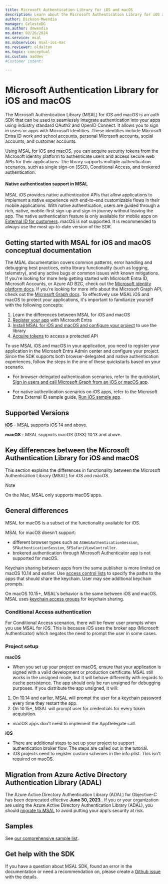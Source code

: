 ```yaml
---
title: Microsoft Authentication Library for iOS and macOS
description: Learn about the Microsoft Authentication Library for iOS and macOS
author: Dickson-Mwendia
manager: CelesteDG
ms.author: dmwendia
ms.date: 03/26/2024
ms.service: msal
ms.subservice: msal-ios-mac
ms.reviewer: oldalton
ms.topic: conceptual
ms.custom: aaddev
#Customer intent: 

---
```


# Microsoft Authentication Library for iOS and macOS

The Microsoft Authentication Library (MSAL) for iOS and macOS is an auth SDK that can be used to seamlessly integrate authentication into your apps using industry standard OAuth2 and OpenID Connect. It allows you to sign in users or apps with Microsoft identities. These identities include Microsoft Entra ID work and school accounts, personal Microsoft accounts, social accounts, and customer accounts. 

Using MSAL for iOS and macOS, you can acquire security tokens from the Microsoft identity platform to authenticate users and access secure web APIs for their applications. The library supports multiple authentication scenarios, such as single sign-on (SSO), Conditional Access, and brokered authentication. 

#### Native authentication support in MSAL

MSAL iOS provides native authentication APIs that allow applications to implement a native experience with end-to-end customizable flows in their mobile applications. With native authentication, users are guided through a rich, native, mobile-first sign-up and sign-in journey without leaving the app. The native authentication feature is only available for mobile apps on [External ID for customers](/entra/external-id/customers/concept-native-authentication). macOS is not supported. It is recommended to always use the most up-to-date version of the SDK.

## Getting started with MSAL for iOS and macOS conceptual documentation

The MSAL documentation covers common patterns, error handling and debugging best practices, extra library functionality (such as logging, telemetry), and any active bugs or common issues with known mitigations. If you're looking for more help getting started with Microsoft Entra ID, Microsoft Accounts, or Azure AD B2C, check out the [Microsoft identity platform docs](https://aka.ms/aaddev). If you're looking for more info about the Microsoft Graph API, check out the [Microsoft Graph docs](https://graph.microsoft.io). To effectively use MSAL iOS and macOS to protect your applications, it's important to familiarize yourself with the following concepts:


1. Learn the differences between MSAL for iOS and macOS
1. [Register your app](/entra/identity-platform/quickstart-register-app) with Microsoft Entra
1. [Install MSAL for iOS and macOS and configure your project](install-and-configure-msal.md) to use the library
1. [Acquire tokens](acquire-tokens.md) to access a protected API


To use MSAL iOS and macOS in your application, you need to register your application in the Microsoft Entra Admin center and configure your project. Since the SDK supports both browser-delegated and native authentication experiences, follow the steps in the one of these quickstarts based on your scenario.

* For browser-delegated authentication scenarios, refer to the quickstart, [Sign in users and call Microsoft Graph from an iOS or macOS app](/entra/identity-platform/quickstart-mobile-app-ios-sign-in).

* For native authentication scenarios on iOS apps, refer to the Microsoft Entra External ID sample guide, [Run iOS sample app](/entra/external-id/customers/how-to-run-native-authentication-sample-ios-app).

## Supported Versions

**iOS** - MSAL supports iOS 14 and above.

**macOS** - MSAL supports macOS (OSX) 10.13 and above.


## Key differences between the Microsoft Authentication Library for iOS and macOS

This section explains the differences in functionality between the Microsoft Authentication Library (MSAL) for iOS and macOS.

> [!NOTE]
> On the Mac, MSAL only supports macOS apps.

## General differences

MSAL for macOS is a subset of the functionality available for iOS.

MSAL for macOS doesn't support:

- different browser types such as `ASWebAuthenticationSession`, `SFAuthenticationSession`, `SFSafariViewController`.
- brokered authentication through Microsoft Authenticator app is not supported for macOS.

Keychain sharing between apps from the same publisher is more limited on macOS 10.14 and earlier. Use [access control lists](https://developer.apple.com/documentation/security/keychain_services/access_control_lists?language=objc) to specify the paths to the apps that should share the keychain. User may see additional keychain prompts.

On macOS 10.15+, MSAL's behavior is the same between iOS and macOS. MSAL uses [keychain access groups](https://developer.apple.com/documentation/security/keychain_services/keychain_items/sharing_access_to_keychain_items_among_a_collection_of_apps?language=objc) for keychain sharing.

### Conditional Access authentication

For Conditional Access scenarios, there will be fewer user prompts when you use MSAL for iOS. This is because iOS uses the broker app (Microsoft Authenticator) which negates the need to prompt the user in some cases.

### Project setup 

**macOS**

- When you set up your project on macOS, ensure that your application is signed with a valid development or production certificate. MSAL still works in the unsigned mode, but it will behave differently with regards to cache persistence. The app should only be run unsigned for debugging purposes. If you distribute the app unsigned, it will:
1. On 10.14 and earlier, MSAL will prompt the user for a keychain password every time they restart the app.
2. On 10.15+, MSAL will prompt user for credentials for every token acquisition.

- macOS apps don't need to implement the AppDelegate call.

**iOS**

- There are additional steps to set up your project to support authentication broker flow. The steps are called out in the tutorial.
- iOS projects need to register custom schemes in the info.plist. This isn't required on macOS.


## Migration from Azure Active Directory Authentication Library (ADAL)

The Azure Active Directory Authentication Library (ADAL) for Objective-C has been deprecated effective **June 30, 2023**.. If you or your organization are using the Azure Active Directory Authentication Library (ADAL), you should [migrate to MSAL](migrate-objc-adal-msal.md) to avoid putting your app's security at risk.


## Samples

See [our comprehensive sample list](/entra/identity-platform/sample-v2-code?tabs=apptype#mobile).

## Get help with the SDK

If you have a question about MSAL SDK, found an error in the documentation or need a recommendation on, please create a [Github issue](https://github.com/AzureAD/microsoft-authentication-library-for-objc/issues) with the details.